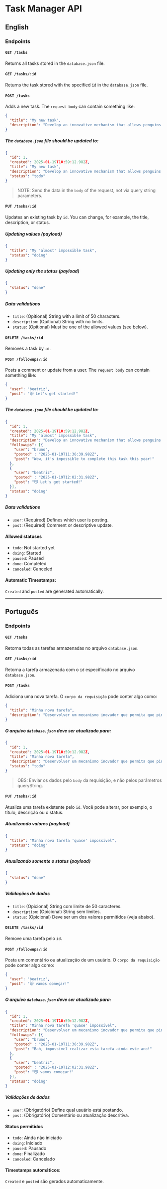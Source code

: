 # Task Manager API

## English

### Endpoints
#### `GET /tasks`
Returns all tasks stored in the `database.json` file.

#### `GET /tasks/:id`
Returns the task stored with the specified `id` in the `database.json` file.

#### `POST /tasks`
Adds a new task. The `request body` can contain something like:

```json
{
  "title": "My new task",
  "description": "Develop an innovative mechanism that allows penguins to teleport while performing ice dance choreographies. The system must include colorful lights and sound effects inspired by 1980s discos."
}
```

##### The `database.json` file should be updated to:
```json
{
  "id": 1,
  "created": 2025-01-19T10:59:12.982Z,
  "title": "My new task",
  "description": "Develop an innovative mechanism that allows penguins to teleport while performing ice dance choreographies. The system must include colorful lights and sound effects inspired by 1980s discos.",
  "status": "todo"
}
```
> NOTE: Send the data in the `body` of the request, not via query string parameters.

#### `PUT /tasks/:id`
Updates an existing task by `id`. You can change, for example, the title, description, or status.

##### Updating values (payload)
```json
{
  "title": "My 'almost' impossible task",  
  "status": "doing"
}
```

##### Updating only the status (payload)
```json
{
  "status": "done"
}
```

##### Data validations
- `title`: (Opitional) String with a limit of 50 characters.
- `description`: (Opitional) String with no limits.
- `status`: (Opitional) Must be one of the allowed values (see below).

#### `DELETE /tasks/:id`
Removes a task by `id`.

#### `POST /followups/:id`
Posts a comment or update from a user. The `request body` can contain something like:

```json
{
  "user": "beatriz",
  "post": "😽 Let's get started!"
}
```

##### The `database.json` file should be updated to:

```json
{
  "id": 1,
  "created": 2025-01-19T10:59:12.982Z,
  "title": "My 'almost' impossible task",
  "description": "Develop an innovative mechanism that allows penguins to teleport while performing ice dance choreographies. The system must include colorful lights and sound effects inspired by 1980s discos.",
  "followups": [{
    "user": "bruno",
    "posted" : "2025-01-19T11:36:39.982Z",
    "post": "Wow, it's impossible to complete this task this year!"
  },
  {
    "user": "beatriz",
    "posted" : "2025-01-19T12:02:31.982Z",
    "post": "😽 Let's get started!"
  }],
  "status": "doing"
}
```

##### Data validations
- `user`: (Required) Defines which user is posting.
- `post`: (Required) Comment or descriptive update.

#### Allowed statuses
- `todo`: Not started yet
- `doing`: Started
- `paused`: Paused
- `done`: Completed
- `canceled`: Canceled

#### Automatic Timestamps:
`Created` and `posted` are generated automatically.

---

## Português

### Endpoints
#### `GET /tasks`
Retorna todas as tarefas armazenadas no arquivo `database.json`.

#### `GET /tasks/:id`
Retorna a tarefa armazenada com o `id` especificado no arquivo `database.json`.

#### `POST /tasks`
Adiciona uma nova tarefa. O `corpo da requisição` pode conter algo como:

```json
{
  "title": "Minha nova tarefa",
  "description": "Desenvolver um mecanismo inovador que permita que pinguins realizem teletransporte enquanto executam coreografias de dança no gelo. O sistema deve incluir luzes coloridas e efeitos sonoros inspirados em discotecas dos anos 80."
}
```

##### O arquivo `database.json` deve ser atualizado para:
```json
{
  "id": 1,
  "created": 2025-01-19T10:59:12.982Z,
  "title": "Minha nova tarefa",
  "description": "Desenvolver um mecanismo inovador que permita que pinguins realizem teletransporte enquanto executam coreografias de dança no gelo. O sistema deve incluir luzes coloridas e efeitos sonoros inspirados em discotecas dos anos 80.",
  "status": "todo"
}
```
> OBS: Enviar os dados pelo `body` da requisição, e não pelos parâmetros queryString.

#### `PUT /tasks/:id`
Atualiza uma tarefa existente pelo `id`. Você pode alterar, por exemplo, o título, descrição ou o status.

##### Atualizando valores (payload)
```json
{
  "title": "Minha nova tarefa 'quase' impossível",
  "status": "doing"
}
```

##### Atualizando somente o status (payload)
```json
{
  "status": "done"
}
```

##### Validações de dados
- `title`: (Opicional) String com limite de 50 caracteres.
- `description`: (Opicional) String sem limites.
- `status`: (Opicional) Deve ser um dos valores permitidos (veja abaixo).

#### `DELETE /tasks/:id`
Remove uma tarefa pelo `id`.

#### `POST /followups/:id`
Posta um comentário ou atualização de um usuário. O `corpo da requisição` pode conter algo como:

```json
{
  "user": "beatriz",
  "post": "😽 vamos começar!"
}
```

##### O arquivo `database.json` deve ser atualizado para:

```json
{
  "id": 1,
  "created": 2025-01-19T10:59:12.982Z,
  "title": "Minha nova tarefa 'quase' impossível",
  "description": "Desenvolver um mecanismo inovador que permita que pinguins realizem teletransporte enquanto executam coreografias de dança no gelo. O sistema deve incluir luzes coloridas e efeitos sonoros inspirados em discotecas dos anos 80.",
  "followups": [{
    "user": "bruno",
    "posted" : "2025-01-19T11:36:39.982Z",
    "post": "Bah, impossível realizar esta tarefa ainda este ano!"
  },
  {
    "user": "beatriz",
    "posted" : "2025-01-19T12:02:31.982Z",
    "post": "😽 vamos começar!"
  }],
  "status": "doing"
}
```

##### Validações de dados
- `user`: (Obrigatório) Define qual usuário está postando.
- `post`: (Obrigatório) Comentário ou atualização descritiva.

#### Status permitidos
- `todo`: Ainda não iniciado
- `doing`: Iniciado
- `paused`: Pausado
- `done`: Finalizado
- `canceled`: Cancelado

#### Timestamps automáticos:
`Created` e `posted` são gerados automaticamente.